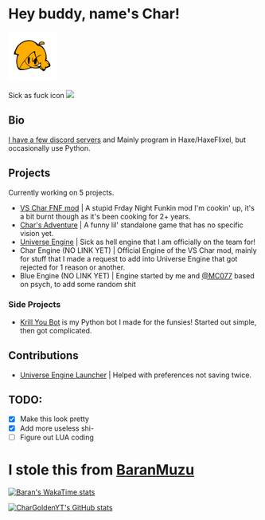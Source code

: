 # Hey buddy, name's Char!

<img src="https://github.com/CharGoldenYT/CharGoldenYT/blob/main/cha.png?raw=true" width="100">

Sick as fuck icon <img src="https://cdn.discordapp.com/emojis/1416832525908574391.webp" width="24">

## Bio
[I have a few discord servers](https://discord.vschar-official.com) and Mainly program in Haxe/HaxeFlixel, but occasionally use Python.

## Projects

Currently working on 5 projects. 
- [VS Char FNF mod](https://github.com/CharGolden-Games/VSChar-Universe-Engine) | A stupid Frday Night Funkin mod I'm cookin' up, it's a bit burnt though as it's been cooking for 2+ years.
- [Char's Adventure](https://github.com/CharGolden-Games/Char-s-Adventure) | A funny lil' standalone game that has no specific vision yet.
- [Universe Engine](https://github.com/Team-UniverseEngine/Universe-Engine) | Sick as hell engine that I am officially on the team for!
- Char Engine (NO LINK YET) | Official Engine of the VS Char mod, mainly for stuff that I made a request to add into Universe Engine that got rejected for 1 reason or another.
- Blue Engine (NO LINK YET) | Engine started by me and [@MC077](https://github.com/MC077) based on psych, to add some random shit

### Side Projects

- [Krill You Bot](https://github.com/CharGoldenYT/KrillYouBot) is my Python bot I made for the funsies! Started out simple, then got complicated.

## Contributions

- [Universe Engine Launcher](https://github.com/Team-UniverseEngine/Universe-Engine-Launhcer) | Helped with preferences not saving twice.


## TODO:

- [x] Make this look pretty
- [x] Add more useless shi-
- [ ] Figure out LUA coding

# I stole this from [BaranMuzu](https://github.com/BaranMuzu)

[![Baran's WakaTime stats](https://github-readme-stats.vercel.app/api/wakatime?username=@CharGoldenYT&theme=chartreuse-dark&layout=compact)](https://github.com/anuraghazra/github-readme-stats)

[![CharGoldenYT's GitHub stats](https://github-readme-stats.vercel.app/api?username=chargoldenyt)](https://github.com/anuraghazra/github-readme-stats)
